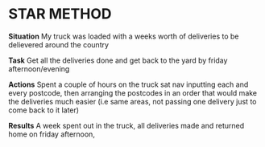 # STAR METHOD

**Situation**
My truck was loaded with a weeks worth of deliveries to be delievered around the country

**Task**
Get all the deliveries done and get back to the yard by friday afternoon/evening

**Actions**
Spent a couple of hours on the truck sat nav inputting each and every postcode, then arranging the postcodes in an order that would make the deliveries much easier (i.e same areas, not passing one delivery just to come back to it later)

**Results**
A week spent out in the truck, all deliveries made and returned home on friday afternoon,
